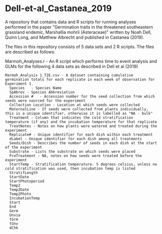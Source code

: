# Dell-et-al_Castanea_2019
A repository that contains data and R scripts for running analyses performed in the paper "Germination traits in the threatened southeastern grassland endemic, Marshallia mohrii (Asteraceae)" written by Noah Dell, Quinn Long, and Matthew Albrecht and published in Castanea (2019). 

The files in this repository consists of 5 data sets and 2 R scripts. The files are described as follows:

  Marmoh_Analyses.r - An R script which performs time to event analysis and GLMs for the following 4 data sets as described in Dell et al (2019)
    
    Marmoh_Analysis 1_T2E.csv - A dataset containing cumulative germination totals for each replicate in each week of observation for Experiment 1.
      Species	- Species Name
      SpAbrev - Species Abbreviation
      Accession #	- Accession number for the seed collection from which seeds were sourced for the experiment
      Collection Location - Location at which seeds were collected	
      MaternalLine - If seeds were collected from plants individually, this is a unique identifier, otherwise it is labelled as "NA - bulk"
      Treatment	- Column that indicates the cold stratification temperature (if any) and the incubation temperature for that replicate
      TreatNotes - Notes on how plants were watered and treated during the experiment
      Replicate# - Unique identifier for each dish within each treatment
      dLabel - Unique identifier for each dish among all treatments
      Seeds/Dish - Describes the number of seeds in each dish at the start of the experiment
      Substrate	- Lists the substrate on which seeds were placed
      PreTreatment - NA, notes on how seeds were treated before the experiment
      StartTemp	- Stratification temperature. 5 degrees celsius, unless no cold stratification was used, then incubation temp is listed
      StratifLength	
      StartDate	
      StartPhotoperiod	
      Temp2	
      Temp2Date	
      Temp2Photo	
      IncubationTemp	
      Start	
      End	
      Germ	
      Unvia	
      tGrm	
      tUnv	
      dChk
